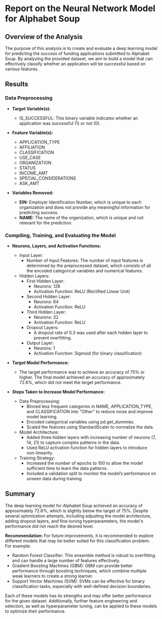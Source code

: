 # Report on the Neural Network Model for Alphabet Soup

## Overview of the Analysis
The purpose of this analysis is to create and evaluate a deep learning model for predicting the success of funding applications submitted to Alphabet Soup. By analyzing the provided dataset, we aim to build a model that can effectively classify whether an application will be successful based on various features.

## Results
### Data Preprocessing
- **Target Variable(s):**
  - IS_SUCCESSFUL: This binary variable indicates whether an application was successful (1) or not (0).
    
- **Feature Variable(s):**
  - APPLICATION_TYPE
  - AFFILIATION
  - CLASSIFICATION
  - USE_CASE
  - ORGANIZATION
  - STATUS
  - INCOME_AMT
  - SPECIAL_CONSIDERATIONS
  - ASK_AMT

- **Variables Removed:**
  - **EIN:** Employer Identification Number, which is unique to each organization and does not provide any meaningful information for predicting success.
  - **NAME:** The name of the organization, which is unique and not relevant for the prediction.

### Compiling, Training, and Evaluating the Model
- **Neurons, Layers, and Activation Functions:**
  - Input Layer:
    - Number of Input Features: The number of input features is determined by the preprocessed dataset, which consists of all the encoded categorical variables and numerical features.
  - Hidden Layers:
    - First Hidden Layer:
      - Neurons: 128
      - Activation Function: ReLU (Rectified Linear Unit)
    - Second Hidden Layer:
      - Neurons: 64
      - Activation Function: ReLU
    - Third Hidden Layer:
      - Neurons: 32
      - Activation Function: ReLU
    - Dropout Layers:
      - A dropout rate of 0.3 was used after each hidden layer to prevent overfitting.
    - Output Layer:
      - Neurons: 1
      - Activation Function: Sigmoid (for binary classification)
        
- **Target Model Performance:**
  - The target performance was to achieve an accuracy of 75% or higher. The final model achieved an accuracy of approximately 72.6%, which did not meet the target performance.
    
- **Steps Taken to Increase Model Performance:**
  - Data Preprocessing:
    - Binned less frequent categories in NAME, APPLICATION_TYPE, and CLASSIFICATION into "Other" to reduce noise and improve model learning.
    - Encoded categorical variables using pd.get_dummies.
    - Scaled the features using StandardScaler to normalize the data.
  - Model Architecture:
    - Added three hidden layers with increasing number of neurons (7, 14, 21) to capture complex patterns in the data.
    - Used ReLU activation function for hidden layers to introduce non-linearity.
  - Training Strategy:
    - Increased the number of epochs to 100 to allow the model sufficient time to learn the data patterns.
    - Included a validation split to monitor the model’s performance on unseen data during training.

## Summary
The deep learning model for Alphabet Soup achieved an accuracy of approximately 72.6%, which is slightly below the target of 75%. Despite several optimization attempts, including adjusting the model architecture, adding dropout layers, and fine-tuning hyperparameters, the model's performance did not reach the desired level.

**Recommendation:** For future improvements, it is recommended to explore different models that may be better suited for this classification problem. For example:
  - Random Forest Classifier: This ensemble method is robust to overfitting and can handle a large number of features effectively.
  - Gradient Boosting Machines (GBM): GBM can provide better performance through boosting techniques, which combine multiple weak learners to create a strong learner.
  - Support Vector Machines (SVM): SVMs can be effective for binary classification tasks, especially with well-defined decision boundaries.


Each of these models has its strengths and may offer better performance for the given dataset. Additionally, further feature engineering and selection, as well as hyperparameter tuning, can be applied to these models to optimize their performance.
